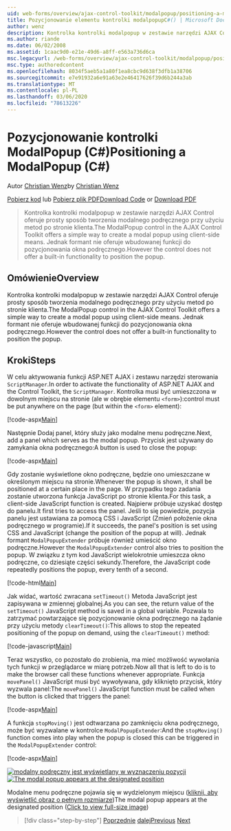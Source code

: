 ```yaml
---
uid: web-forms/overview/ajax-control-toolkit/modalpopup/positioning-a-modalpopup-cs
title: Pozycjonowanie elementu kontrolki modalpopupC#() | Microsoft Docs
author: wenz
description: Kontrolka kontrolki modalpopup w zestawie narzędzi AJAX Control oferuje prosty sposób tworzenia modalnego podręcznego przy użyciu metod po stronie klienta. Jednak formant nie oferuje...
ms.author: riande
ms.date: 06/02/2008
ms.assetid: 1caac9d0-e21e-49d6-a8ff-e563a736d6ca
msc.legacyurl: /web-forms/overview/ajax-control-toolkit/modalpopup/positioning-a-modalpopup-cs
msc.type: authoredcontent
ms.openlocfilehash: 8034f5aeb5a1a80f1ea8cbc9d638f3dfb1a38706
ms.sourcegitcommit: e7e91932a6e91a63e2e46417626f39d6b244a3ab
ms.translationtype: MT
ms.contentlocale: pl-PL
ms.lasthandoff: 03/06/2020
ms.locfileid: "78613226"
---
```

# <a name="positioning-a-modalpopup-c"></a><span data-ttu-id="30bfc-104">Pozycjonowanie kontrolki ModalPopup (C#)</span><span class="sxs-lookup"><span data-stu-id="30bfc-104">Positioning a ModalPopup (C#)</span></span>

<span data-ttu-id="30bfc-105">Autor [Christian Wenz](https://github.com/wenz)</span><span class="sxs-lookup"><span data-stu-id="30bfc-105">by [Christian Wenz](https://github.com/wenz)</span></span>

<span data-ttu-id="30bfc-106">[Pobierz kod](https://download.microsoft.com/download/2/4/0/24052038-f942-4336-905b-b60ae56f0dd5/ModalPopup4.cs.zip) lub [Pobierz plik PDF](https://download.microsoft.com/download/b/6/a/b6ae89ee-df69-4c87-9bfb-ad1eb2b23373/modalpopup4CS.pdf)</span><span class="sxs-lookup"><span data-stu-id="30bfc-106">[Download Code](https://download.microsoft.com/download/2/4/0/24052038-f942-4336-905b-b60ae56f0dd5/ModalPopup4.cs.zip) or [Download PDF](https://download.microsoft.com/download/b/6/a/b6ae89ee-df69-4c87-9bfb-ad1eb2b23373/modalpopup4CS.pdf)</span></span>

> <span data-ttu-id="30bfc-107">Kontrolka kontrolki modalpopup w zestawie narzędzi AJAX Control oferuje prosty sposób tworzenia modalnego podręcznego przy użyciu metod po stronie klienta.</span><span class="sxs-lookup"><span data-stu-id="30bfc-107">The ModalPopup control in the AJAX Control Toolkit offers a simple way to create a modal popup using client-side means.</span></span> <span data-ttu-id="30bfc-108">Jednak formant nie oferuje wbudowanej funkcji do pozycjonowania okna podręcznego.</span><span class="sxs-lookup"><span data-stu-id="30bfc-108">However the control does not offer a built-in functionality to position the popup.</span></span>

## <a name="overview"></a><span data-ttu-id="30bfc-109">Omówienie</span><span class="sxs-lookup"><span data-stu-id="30bfc-109">Overview</span></span>

<span data-ttu-id="30bfc-110">Kontrolka kontrolki modalpopup w zestawie narzędzi AJAX Control oferuje prosty sposób tworzenia modalnego podręcznego przy użyciu metod po stronie klienta.</span><span class="sxs-lookup"><span data-stu-id="30bfc-110">The ModalPopup control in the AJAX Control Toolkit offers a simple way to create a modal popup using client-side means.</span></span> <span data-ttu-id="30bfc-111">Jednak formant nie oferuje wbudowanej funkcji do pozycjonowania okna podręcznego.</span><span class="sxs-lookup"><span data-stu-id="30bfc-111">However the control does not offer a built-in functionality to position the popup.</span></span>

## <a name="steps"></a><span data-ttu-id="30bfc-112">Kroki</span><span class="sxs-lookup"><span data-stu-id="30bfc-112">Steps</span></span>

<span data-ttu-id="30bfc-113">W celu aktywowania funkcji ASP.NET AJAX i zestawu narzędzi sterowania `ScriptManager`.</span><span class="sxs-lookup"><span data-stu-id="30bfc-113">In order to activate the functionality of ASP.NET AJAX and the Control Toolkit, the `ScriptManager`.</span></span> <span data-ttu-id="30bfc-114">Kontrolka musi być umieszczona w dowolnym miejscu na stronie (ale w obrębie elementu `<form>`):</span><span class="sxs-lookup"><span data-stu-id="30bfc-114">control must be put anywhere on the page (but within the `<form>` element):</span></span>

[!code-aspx[Main](positioning-a-modalpopup-cs/samples/sample1.aspx)]

<span data-ttu-id="30bfc-115">Następnie Dodaj panel, który służy jako modalne menu podręczne.</span><span class="sxs-lookup"><span data-stu-id="30bfc-115">Next, add a panel which serves as the modal popup.</span></span> <span data-ttu-id="30bfc-116">Przycisk jest używany do zamykania okna podręcznego:</span><span class="sxs-lookup"><span data-stu-id="30bfc-116">A button is used to close the popup:</span></span>

[!code-aspx[Main](positioning-a-modalpopup-cs/samples/sample2.aspx)]

<span data-ttu-id="30bfc-117">Gdy zostanie wyświetlone okno podręczne, będzie ono umieszczane w określonym miejscu na stronie.</span><span class="sxs-lookup"><span data-stu-id="30bfc-117">Whenever the popup is shown, it shall be positioned at a certain place in the page.</span></span> <span data-ttu-id="30bfc-118">W przypadku tego zadania zostanie utworzona funkcja JavaScript po stronie klienta.</span><span class="sxs-lookup"><span data-stu-id="30bfc-118">For this task, a client-side JavaScript function is created.</span></span> <span data-ttu-id="30bfc-119">Najpierw próbuje uzyskać dostęp do panelu.</span><span class="sxs-lookup"><span data-stu-id="30bfc-119">It first tries to access the panel.</span></span> <span data-ttu-id="30bfc-120">Jeśli to się powiedzie, pozycja panelu jest ustawiana za pomocą CSS i JavaScript (Zmień położenie okna podręcznego w programie).</span><span class="sxs-lookup"><span data-stu-id="30bfc-120">If it succeeds, the panel's position is set using CSS and JavaScript (change the position of the popup at will).</span></span> <span data-ttu-id="30bfc-121">Jednak formant `ModalPopupExtender` próbuje również umieścić okno podręczne.</span><span class="sxs-lookup"><span data-stu-id="30bfc-121">However the `ModalPopupExtender` control also tries to position the popup.</span></span> <span data-ttu-id="30bfc-122">W związku z tym kod JavaScript wielokrotnie umieszcza okno podręczne, co dziesiąte części sekundy.</span><span class="sxs-lookup"><span data-stu-id="30bfc-122">Therefore, the JavaScript code repeatedly positions the popup, every tenth of a second.</span></span>

[!code-html[Main](positioning-a-modalpopup-cs/samples/sample3.html)]

<span data-ttu-id="30bfc-123">Jak widać, wartość zwracana `setTimeout()` Metoda JavaScript jest zapisywana w zmiennej globalnej.</span><span class="sxs-lookup"><span data-stu-id="30bfc-123">As you can see, the return value of the `setTimeout()` JavaScript method is saved in a global variable.</span></span> <span data-ttu-id="30bfc-124">Pozwala to zatrzymać powtarzające się pozycjonowanie okna podręcznego na żądanie przy użyciu metody `clearTimeout()`:</span><span class="sxs-lookup"><span data-stu-id="30bfc-124">This allows to stop the repeated positioning of the popup on demand, using the `clearTimeout()` method:</span></span>

[!code-javascript[Main](positioning-a-modalpopup-cs/samples/sample4.js)]

<span data-ttu-id="30bfc-125">Teraz wszystko, co pozostało do zrobienia, ma mieć możliwość wywołania tych funkcji w przeglądarce w miarę potrzeb.</span><span class="sxs-lookup"><span data-stu-id="30bfc-125">Now all that is left to do is to make the browser call these functions whenever appropriate.</span></span> <span data-ttu-id="30bfc-126">Funkcja `movePanel()` JavaScript musi być wywoływana, gdy kliknięto przycisk, który wyzwala panel:</span><span class="sxs-lookup"><span data-stu-id="30bfc-126">The `movePanel()` JavaScript function must be called when the button is clicked that triggers the panel:</span></span>

[!code-aspx[Main](positioning-a-modalpopup-cs/samples/sample5.aspx)]

<span data-ttu-id="30bfc-127">A funkcja `stopMoving()` jest odtwarzana po zamknięciu okna podręcznego, może być wyzwalane w kontrolce `ModalPopupExtender`:</span><span class="sxs-lookup"><span data-stu-id="30bfc-127">And the `stopMoving()` function comes into play when the popup is closed this can be triggered in the `ModalPopupExtender` control:</span></span>

[!code-aspx[Main](positioning-a-modalpopup-cs/samples/sample6.aspx)]

<span data-ttu-id="30bfc-128">[![modalny podręczny jest wyświetlany w wyznaczeniu pozycji](positioning-a-modalpopup-cs/_static/image2.png)](positioning-a-modalpopup-cs/_static/image1.png)</span><span class="sxs-lookup"><span data-stu-id="30bfc-128">[![The modal popup appears at the designated position](positioning-a-modalpopup-cs/_static/image2.png)](positioning-a-modalpopup-cs/_static/image1.png)</span></span>

<span data-ttu-id="30bfc-129">Modalne menu podręczne pojawia się w wydzielonym miejscu ([kliknij, aby wyświetlić obraz o pełnym rozmiarze](positioning-a-modalpopup-cs/_static/image3.png))</span><span class="sxs-lookup"><span data-stu-id="30bfc-129">The modal popup appears at the designated position ([Click to view full-size image](positioning-a-modalpopup-cs/_static/image3.png))</span></span>

> [!div class="step-by-step"]
> <span data-ttu-id="30bfc-130">[Poprzednie](handling-postbacks-from-a-modalpopup-cs.md)
> [dalej](launching-a-modal-popup-window-from-server-code-vb.md)</span><span class="sxs-lookup"><span data-stu-id="30bfc-130">[Previous](handling-postbacks-from-a-modalpopup-cs.md)
[Next](launching-a-modal-popup-window-from-server-code-vb.md)</span></span>
